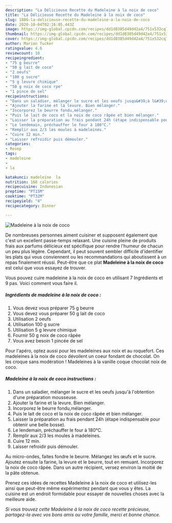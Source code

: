 ```yaml
---
description: "La Délicieuse Recette du Madeleine à la noix de coco"
title: "La Délicieuse Recette du Madeleine à la noix de coco"
slug: 1886-la-delicieuse-recette-du-madeleine-a-la-noix-de-coco
date: 2020-10-04T02:16:05.443Z
image: https://img-global.cpcdn.com/recipes/dd1d8385d49d42a4/751x532cq70/madeleine-a-la-noix-de-coco-photo-principale-de-la-recette.jpg
thumbnail: https://img-global.cpcdn.com/recipes/dd1d8385d49d42a4/751x532cq70/madeleine-a-la-noix-de-coco-photo-principale-de-la-recette.jpg
cover: https://img-global.cpcdn.com/recipes/dd1d8385d49d42a4/751x532cq70/madeleine-a-la-noix-de-coco-photo-principale-de-la-recette.jpg
author: Marion Tucker
ratingvalue: 4.6
reviewcount: 10
recipeingredient:
- "75 g beurre"
- "50 g lait de coco"
- "2 oeufs"
- "100 g sucre"
- "5 g levure chimique"
- "50 g noix de coco rpe"
- "1 pince de sel"
recipeinstructions:
- "Dans un saladier, mélanger le sucre et les oeufs jusqu&#39;à l&#39;obtention d&#39;une préparation mousseuse."
- "Ajouter la farine et la levure. Bien mélanger."
- "Incorporez le beurre fondu,mélanger."
- "Puis le lait de coco et la noix de coco râpée et bien mélanger."
- "Laisser la préparation au frais pendant 24h (étape indispensable pour obtenir une belle bosse)."
- "Le lendemain, préchauffer le four à 180°C."
- "Remplir aux 2/3 les moules à madeleines."
- "Cuire 12 min."
- "Laisser refroidir puis démouler."
categories:
- Resep
tags:
- madeleine
- 
- la

katakunci: madeleine  la 
nutrition: 168 calories
recipecuisine: Indonesian
preptime: "PT15M"
cooktime: "PT32M"
recipeyield: "4"
recipecategory: Dinner

---
```



![Madeleine à la noix de coco](https://img-global.cpcdn.com/recipes/dd1d8385d49d42a4/751x532cq70/madeleine-a-la-noix-de-coco-photo-principale-de-la-recette.jpg)

De nombreuses personnes aiment cuisiner et supposent également que c'est un excellent passe-temps relaxant. Une cuisine pleine de produits frais aux parfums délicieux est spécifique pour rendre l'humeur de chacun un peu plus légère. Cependant, il peut souvent sembler difficile d'identifier les plats qui vous conviennent ou les recommandations qui aboutissent à un repas finalement réussi. Peut-être que ce plat <strong> Madeleine à la noix de coco </strong> est celui que vous essayez de trouver.

<!--inarticleads1-->

Vous pouvez cuire madeleine à la noix de coco en utilisant 7 Ingrédients et 9 pas. Voici comment vous faire il.

##### Ingrédients de madeleine à la noix de coco :

1. Vous devez vous préparer 75 g beurre
1. Vous devez vous préparer 50 g lait de coco
1. Utilisation 2 oeufs
1. Utilisation 100 g sucre
1. Utilisation 5 g levure chimique
1. Fournir 50 g noix de coco râpée
1. Vous avez besoin 1 pincée de sel


Pour l&#39;apéro, optez aussi pour les madeleines aux noix et au roquefort. Ces madeleines à la noix de coco dévoilent un coeur fondant de chocolat. On les croque sans modération ! Madeleines à la vanille coque chocolat noix de coco. 

<!--inarticleads2-->

##### Madeleine à la noix de coco instructions :

1. Dans un saladier, mélanger le sucre et les oeufs jusqu&#39;à l&#39;obtention d&#39;une préparation mousseuse.
1. Ajouter la farine et la levure. Bien mélanger.
1. Incorporez le beurre fondu,mélanger.
1. Puis le lait de coco et la noix de coco râpée et bien mélanger.
1. Laisser la préparation au frais pendant 24h (étape indispensable pour obtenir une belle bosse).
1. Le lendemain, préchauffer le four à 180°C.
1. Remplir aux 2/3 les moules à madeleines.
1. Cuire 12 min.
1. Laisser refroidir puis démouler.


Au micro-ondes, faites fondre le beurre. Mélangez les œufs et le sucre. Ajoutez ensuite la farine, la levure et le beurre, tout en remuant. Incorporez la noix de coco râpée. Dans un autre récipient, versez environ la moitié de la pâte obtenue. 

<!--inarticleads1-->

<p>
Prenez ces idées de recettes Madeleine à la noix de coco et utilisez-les ainsi que peut-être même expérimentez pendant que vous y êtes. La cuisine est un endroit formidable pour essayer de nouvelles choses avec la meilleure aide.
</p>

<p>
<i>Si vous trouvez cette Madeleine à la noix de coco recette précieuse, partagez-la avec vos bons amis ou votre famille, merci et bonne chance.</i>
</p>
